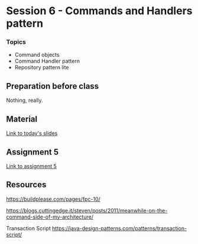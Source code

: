 # Session 6 - Commands and Handlers pattern

### Topics
* Command objects
* Command Handler pattern
* Repository pattern lite

## Preparation before class

Nothing, really.

## Material

[Link to today's slides](https://viaucdk-my.sharepoint.com/:p:/g/personal/trmo_viauc_dk/Eb-91apE6RRAiqX-w0rzd-QBRFjAaGZ3rbmTvoaIZJ4q2w?e=OK4MgM)

## Assignment 5

[Link to assignment 5](https://viaucdk-my.sharepoint.com/:w:/g/personal/trmo_viauc_dk/EZzp7yvw00JFiSrxsFl2V4MB-BdtRvycUldRTBTg131kMg?e=31eW9d)

## Resources

https://buildplease.com/pages/fpc-10/

https://blogs.cuttingedge.it/steven/posts/2011/meanwhile-on-the-command-side-of-my-architecture/

Transaction Script
https://java-design-patterns.com/patterns/transaction-script/
